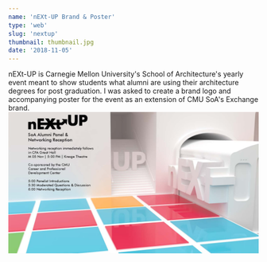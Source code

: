 ```yaml
---
name: 'nEXt-UP Brand & Poster'
type: 'web'
slug: 'nextup'
thumbnail: thumbnail.jpg
date: '2018-11-05'
---
```


nEXt-UP is Carnegie Mellon University's School of Architecture's yearly event meant to show students what alumni are using their architecture degrees for post graduation. I was asked to create a brand logo and accompanying poster for the event as an extension of CMU SoA's Exchange brand. 
![Poster Design](poster.jpg)
